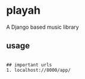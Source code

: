 # playah
A Django based music library

## usage
``` $ python manage.py runserver

## important urls
1. localhost://8000/app/